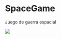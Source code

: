 # SpaceGame
Juego de guerra espacial

<img src="https://github.com/microsoft/Web-Dev-For-Beginners/blob/main/6-space-game/images/pewpew.gif">
